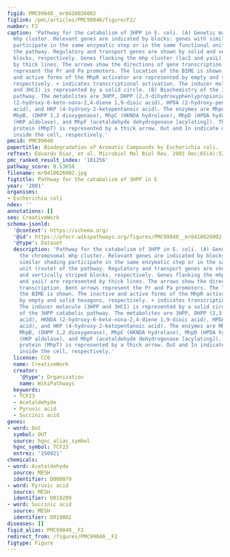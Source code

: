 ```yaml
---
figid: PMC99040__mr0410026002
figlink: /pmc/articles/PMC99040/figure/F2/
number: F2
caption: 'Pathway for the catabolism of 3HPP in E. coli. (A) Genetic map of the chromosomal
  mhp cluster. Relevant genes are indicated by blocks: genes with similar shading
  participate in the same enzymatic step or in the same functional unit (route) of
  the pathway. Regulatory and transport genes are shown by solid and vertically striped
  blocks, respectively. Genes flanking the mhp cluster (lacI and yaiL) are represented
  by thick lines. The arrows show the directions of gene transcription. Bent arrows
  represent the Pr and Pa promoters. The location of the BIME is shown. The inactive
  and active forms of the MhpR activator are represented by empty and solid hexagons,
  respectively. + indicates transcriptional activation. The inducer molecule (3HPP
  and 3HCI) is represented by a solid circle. (B) Biochemistry of the 3HPP catabolic
  pathway. The metabolites are 3HPP, DHPP (2,3-dihydroxyphenlypropionic acid), HKNDA
  (2-hydroxy-6-keto-nona-2,4-diene 1,9-dioic acid), HPDA (2-hydroxy-penta-2,4-dienoic
  acid), and HKP (4-hydroxy-2-ketopentanoic acid). The enzymes are MhpA (3HPP monooxygenase),
  MhpB, (DHPP 1,2 dioxygenase), MhpC (HKNDA hydrolase), MhpD (HPDA hydratase), MhpE
  (HKP aldolase), and MhpF (acetaldehyde dehydrogenase [acylating]). The 3HPP transport
  protein (MhpT) is represented by a thick arrow. Out and In indicate outside and
  inside the cell, respectively.'
pmcid: PMC99040
papertitle: Biodegradation of Aromatic Compounds by Escherichia coli.
reftext: Eduardo Díaz, et al. Microbiol Mol Biol Rev. 2001 Dec;65(4):523-569.
pmc_ranked_result_index: '101256'
pathway_score: 0.53658
filename: mr0410026002.jpg
figtitle: Pathway for the catabolism of 3HPP in E
year: '2001'
organisms:
- Escherichia coli
ndex: ''
annotations: []
seo: CreativeWork
schema-jsonld:
  '@context': https://schema.org/
  '@id': https://pfocr.wikipathways.org/figures/PMC99040__mr0410026002.html
  '@type': Dataset
  description: 'Pathway for the catabolism of 3HPP in E. coli. (A) Genetic map of
    the chromosomal mhp cluster. Relevant genes are indicated by blocks: genes with
    similar shading participate in the same enzymatic step or in the same functional
    unit (route) of the pathway. Regulatory and transport genes are shown by solid
    and vertically striped blocks, respectively. Genes flanking the mhp cluster (lacI
    and yaiL) are represented by thick lines. The arrows show the directions of gene
    transcription. Bent arrows represent the Pr and Pa promoters. The location of
    the BIME is shown. The inactive and active forms of the MhpR activator are represented
    by empty and solid hexagons, respectively. + indicates transcriptional activation.
    The inducer molecule (3HPP and 3HCI) is represented by a solid circle. (B) Biochemistry
    of the 3HPP catabolic pathway. The metabolites are 3HPP, DHPP (2,3-dihydroxyphenlypropionic
    acid), HKNDA (2-hydroxy-6-keto-nona-2,4-diene 1,9-dioic acid), HPDA (2-hydroxy-penta-2,4-dienoic
    acid), and HKP (4-hydroxy-2-ketopentanoic acid). The enzymes are MhpA (3HPP monooxygenase),
    MhpB, (DHPP 1,2 dioxygenase), MhpC (HKNDA hydrolase), MhpD (HPDA hydratase), MhpE
    (HKP aldolase), and MhpF (acetaldehyde dehydrogenase [acylating]). The 3HPP transport
    protein (MhpT) is represented by a thick arrow. Out and In indicate outside and
    inside the cell, respectively.'
  license: CC0
  name: CreativeWork
  creator:
    '@type': Organization
    name: WikiPathways
  keywords:
  - TCF23
  - Acetaldehyde
  - Pyruvic acid
  - Succinic acid
genes:
- word: Out
  symbol: OUT
  source: hgnc_alias_symbol
  hgnc_symbol: TCF23
  entrez: '150921'
chemicals:
- word: Acetaldehyde
  source: MESH
  identifier: D000079
- word: Pyruvic acid
  source: MESH
  identifier: D019289
- word: Succinic acid
  source: MESH
  identifier: D019802
diseases: []
figid_alias: PMC99040__F2
redirect_from: /figures/PMC99040__F2
figtype: Figure
---
```

